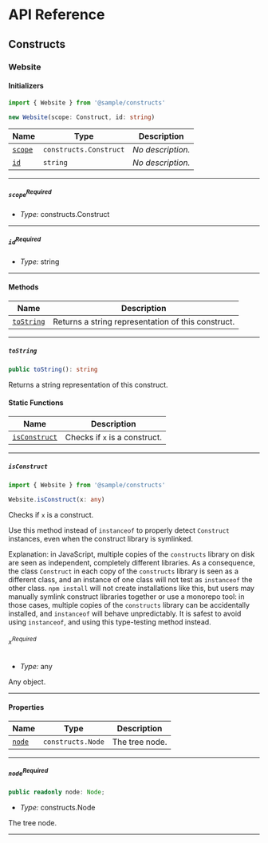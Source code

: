 # API Reference <a name="API Reference" id="api-reference"></a>

## Constructs <a name="Constructs" id="Constructs"></a>

### Website <a name="Website" id="@sample/constructs.Website"></a>

#### Initializers <a name="Initializers" id="@sample/constructs.Website.Initializer"></a>

```typescript
import { Website } from '@sample/constructs'

new Website(scope: Construct, id: string)
```

| **Name** | **Type** | **Description** |
| --- | --- | --- |
| <code><a href="#@sample/constructs.Website.Initializer.parameter.scope">scope</a></code> | <code>constructs.Construct</code> | *No description.* |
| <code><a href="#@sample/constructs.Website.Initializer.parameter.id">id</a></code> | <code>string</code> | *No description.* |

---

##### `scope`<sup>Required</sup> <a name="scope" id="@sample/constructs.Website.Initializer.parameter.scope"></a>

- *Type:* constructs.Construct

---

##### `id`<sup>Required</sup> <a name="id" id="@sample/constructs.Website.Initializer.parameter.id"></a>

- *Type:* string

---

#### Methods <a name="Methods" id="Methods"></a>

| **Name** | **Description** |
| --- | --- |
| <code><a href="#@sample/constructs.Website.toString">toString</a></code> | Returns a string representation of this construct. |

---

##### `toString` <a name="toString" id="@sample/constructs.Website.toString"></a>

```typescript
public toString(): string
```

Returns a string representation of this construct.

#### Static Functions <a name="Static Functions" id="Static Functions"></a>

| **Name** | **Description** |
| --- | --- |
| <code><a href="#@sample/constructs.Website.isConstruct">isConstruct</a></code> | Checks if `x` is a construct. |

---

##### `isConstruct` <a name="isConstruct" id="@sample/constructs.Website.isConstruct"></a>

```typescript
import { Website } from '@sample/constructs'

Website.isConstruct(x: any)
```

Checks if `x` is a construct.

Use this method instead of `instanceof` to properly detect `Construct`
instances, even when the construct library is symlinked.

Explanation: in JavaScript, multiple copies of the `constructs` library on
disk are seen as independent, completely different libraries. As a
consequence, the class `Construct` in each copy of the `constructs` library
is seen as a different class, and an instance of one class will not test as
`instanceof` the other class. `npm install` will not create installations
like this, but users may manually symlink construct libraries together or
use a monorepo tool: in those cases, multiple copies of the `constructs`
library can be accidentally installed, and `instanceof` will behave
unpredictably. It is safest to avoid using `instanceof`, and using
this type-testing method instead.

###### `x`<sup>Required</sup> <a name="x" id="@sample/constructs.Website.isConstruct.parameter.x"></a>

- *Type:* any

Any object.

---

#### Properties <a name="Properties" id="Properties"></a>

| **Name** | **Type** | **Description** |
| --- | --- | --- |
| <code><a href="#@sample/constructs.Website.property.node">node</a></code> | <code>constructs.Node</code> | The tree node. |

---

##### `node`<sup>Required</sup> <a name="node" id="@sample/constructs.Website.property.node"></a>

```typescript
public readonly node: Node;
```

- *Type:* constructs.Node

The tree node.

---





